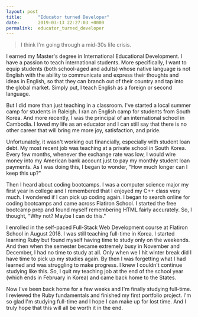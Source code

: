 ```yaml
---
layout: post
title:      "Educator turned Developer"
date:       2019-03-13 22:27:03 +0000
permalink:  educator_turned_developer
---
```


> I think I'm going through a mid-30s life crisis.

I earned my Master's degree in International Educational Development. I have a passion to teach international students. More specifically, I want to equip students (both school-aged and adults) whose native language is not English with the ability to communicate and express their thoughts and ideas in English, so that they can branch out of their country and tap into the global market. Simply put, I teach English as a foreign or second language. 

But I did more than just teaching in a classroom. I've started a local summer camp for students in Raleigh. I ran an English camp for students from South Korea. And more recently, I was the principal of an international school in Cambodia. I loved my life as an educator and I can still say that there is no other career that will bring me more joy, satisfaction, and pride. 

Unfortunately, it wasn't working out financially, especially with student loan debt. My most recent job was teaching at a private school in South Korea. Every few months, whenever the exchange rate was low, I would wire money into my American bank account just to pay my monthly student loan payments. As I was doing this, I began to wonder, "How much longer can I keep this up?" 

Then I heard about coding bootcamps. I was a computer science major my first year in college and I remembered that I enjoyed my C++ class very much. I wondered if I can pick up coding again. I began to search online for coding bootcamps and came across Flatiron School. I started the free bootcamp prep and found myself remembering HTML fairly accurately. So, I thought, "Why not? Maybe I can do this."

I enrolled in the self-paced Full-Stack Web Development course at Flatiron School in August 2018. I was still teaching full-time in Korea. I started learning Ruby but found myself having time to study only on the weekends. And then when the semester became extremely busy in November and December, I had no time to study at all. Only when we I hit winter break did I have time to pick up my studies again. By then I was forgetting what I had learned and was struggling to make progress. I knew I couldn't continue studying like this. So, I quit my teaching job at the end of the school year (which ends in February in Korea) and came back home to the States.

Now I've been back home for a few weeks and I'm finally studying full-time. I reviewed the Ruby fundamentals and finished my first portfolio project. I'm so glad I'm studying full-time and I hope I can make up for lost time. And I truly hope that this will all be worth it in the end. 

